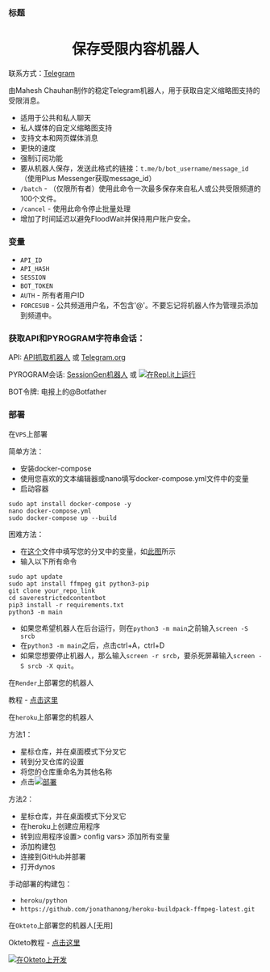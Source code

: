 ### 标题
<h1 align="center">
  <b>保存受限内容机器人</b>
</h1> 

联系方式：[Telegram](https://t.me/MaheshChauhan) 

由Mahesh Chauhan制作的稳定Telegram机器人，用于获取自定义缩略图支持的受限消息。

- 适用于公共和私人聊天
- 私人媒体的自定义缩略图支持
- 支持文本和网页媒体消息
- 更快的速度
- 强制订阅功能
- 要从机器人保存，发送此格式的链接：`t.me/b/bot_username/message_id`（使用Plus Messenger获取message_id）
- `/batch` - （仅限所有者）使用此命令一次最多保存来自私人或公共受限频道的100个文件。
- `/cancel` - 使用此命令停止批量处理
- 增加了时间延迟以避免FloodWait并保持用户账户安全。

### 变量

- `API_ID`
- `API_HASH`
- `SESSION`
- `BOT_TOKEN` 
- `AUTH` - 所有者用户ID
- `FORCESUB` - 公共频道用户名，不包含'@'。不要忘记将机器人作为管理员添加到频道中。

### 获取API和PYROGRAM字符串会话：

API: [API抓取机器人](https://t.me/USETGSBOT) 或 [Telegram.org](https://my.telegram.org/auth) 

PYROGRAM会话: [SessionGen机器人](https://t.me/SessionStringGeneratorRobot) 或 [![在Repl.it上运行](https://replit.com/badge/github/vasusen-code/saverestrictedcontentbot)](https://replit.com/@levinalab/Session-Generator#main.py) 

BOT令牌: 电报上的@Botfather

### 部署

在`VPS`上部署

简单方法：

- 安装docker-compose
- 使用您喜欢的文本编辑器或nano填写docker-compose.yml文件中的变量
- 启动容器

```
sudo apt install docker-compose -y
nano docker-compose.yml
sudo docker-compose up --build
```

困难方法：

- 在[这个](https://github.com/vasusen-code/SaveRestrictedContentBot/blob/master/main/__init__.py)文件中填写您的分叉中的变量，如[此图](https://t.me/MaheshChauhan/36)所示
- 输入以下所有命令

```
sudo apt update
sudo apt install ffmpeg git python3-pip
git clone your_repo_link
cd saverestrictedcontentbot 
pip3 install -r requirements.txt
python3 -m main
```

- 如果您希望机器人在后台运行，则在`python3 -m main`之前输入`screen -S srcb`
- 在`python3 -m main`之后，点击ctrl+A，ctrl+D
- 如果您想要停止机器人，那么输入`screen -r srcb`，要杀死屏幕输入`screen -S srcb -X quit`。

在`Render`上部署您的机器人

教程 - [点击这里](https://telegra.ph/SRCB-on-Render-05-17) 

在`heroku`上部署您的机器人

方法1：
- 星标仓库，并在桌面模式下分叉它
- 转到分叉仓库的设置
- 将您的仓库重命名为其他名称
- 点击[![部署](https://www.herokucdn.com/deploy/button.svg)](https://heroku.com/deploy)

方法2：
- 星标仓库，并在桌面模式下分叉它
- 在heroku上创建应用程序
- 转到应用程序设置> config vars> 添加所有变量
- 添加构建包
- 连接到GitHub并部署
- 打开dynos

手动部署的构建包：

- `heroku/python`
- `https://github.com/jonathanong/heroku-buildpack-ffmpeg-latest.git` 

在`Okteto`上部署您的机器人[无用]

Okteto教程 - [点击这里](https://telegra.ph/Okteto-Deploy-04-01) 

[![在Okteto上开发](https://okteto.com/develop-okteto.svg)](https://cloud.okteto.com) 
